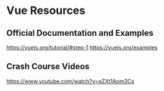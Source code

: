 # Vue Resources

## Official Documentation and Examples
https://vuejs.org/tutorial/#step-1
https://vuejs.org/examples

## Crash Course Videos
https://www.youtube.com/watch?v=qZXt1Aom3Cs
